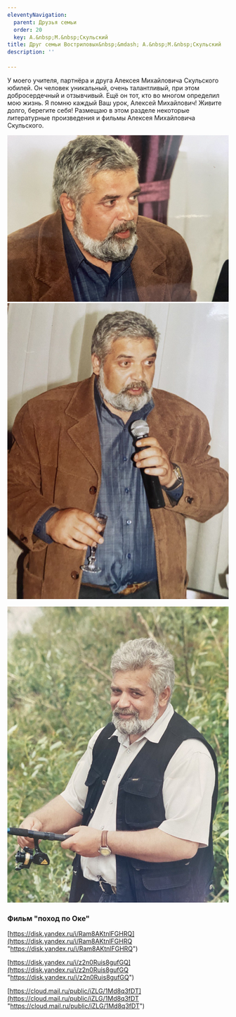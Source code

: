 ```yaml
---
eleventyNavigation:
  parent: Друзья семьи
  order: 20
  key: А.&nbsp;М.&nbsp;Скульский
title: Друг семьи Востриловых&nbsp;&mdash; А.&nbsp;М.&nbsp;Скульский
description: ''

---
```

<p>У&nbsp;моего учителя, партнёра и&nbsp;друга Алексея Михайловича Скульского юбилей. Он&nbsp;человек уникальный, очень талантливый, при этом добросердечный и&nbsp;отзывчивый. Ещё он&nbsp;тот, кто во&nbsp;многом определил мою жизнь. Я&nbsp;помню каждый Ваш урок, Алексей Михайлович! Живите долго, берегите себя! Размещаю в&nbsp;этом разделе некоторые литературные произведения и&nbsp;фильмы Алексея Михайловича Скульского.</p>

![](/assets/uploads/2022/photo_2022-12-10_12-28-04.jpg)![](/assets/uploads/2022/photo_2022-12-10_12-28-01.jpg)

![](/assets/uploads/2022/photo_2022-12-10_12-27-38.jpg)

### Фильм "поход по Оке"

[https://disk.yandex.ru/i/Ram8AKtnlFGHRQ](https://disk.yandex.ru/i/Ram8AKtnlFGHRQ "https://disk.yandex.ru/i/Ram8AKtnlFGHRQ")

[https://disk.yandex.ru/i/z2n0Ruis8gufGQ](https://disk.yandex.ru/i/z2n0Ruis8gufGQ "https://disk.yandex.ru/i/z2n0Ruis8gufGQ")

[https://cloud.mail.ru/public/iZLG/1Md8q3fDT](https://cloud.mail.ru/public/iZLG/1Md8q3fDT "https://cloud.mail.ru/public/iZLG/1Md8q3fDT")